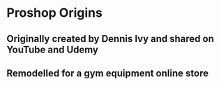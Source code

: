 # Proshop Origins
## Originally created by Dennis Ivy and shared on YouTube and Udemy 

## Remodelled for a gym equipment online store
